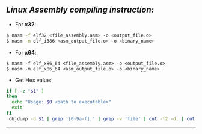 ## *Linux Assembly compiling instruction:*
- For **x32**:

```bash
$ nasm -f elf32 <file_assembly.asm> -o <output_file.o>
$ nasm -m elf_i386 <asm_output_file.o> -o <binary_name>
```

- For **x64**:

```
$ nasm -f elf_x86_64 <file_assembly.asm> -o <output_file.o>
$ nasm -m elf_x86_64 <asm_output_file.o> -o <binary_name>
```

- Get Hex value:

```bash
if [ -z "$1" ]
then
  echo "Usage: $0 <path to executable>"
  exit
fi
 objdump -d $1 | grep '[0-9a-f]:' | grep -v 'file' | cut -f2 -d: | cut -f1-6 -d' ' | tr -s ' ' | tr '\t' ' ' | sed 's/ $//g' | sed 's/ /\\x/g' | paste -d '' -s |  sed 's/^/"/' | sed 's/$/"/g'
 ```
 
 ---
